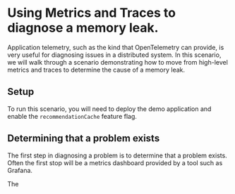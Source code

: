 # Using Metrics and Traces to diagnose a memory leak.

Application telemetry, such as the kind that OpenTelemetry can provide, is very
useful for diagnosing issues in a distributed system. In this scenario, we will
walk through a scenario demonstrating how to move from high-level metrics and
traces to determine the cause of a memory leak.

## Setup

To run this scenario, you will need to deploy the demo application and enable
the `recommendationCache` feature flag.

## Determining that a problem exists

The first step in diagnosing a problem is to determine that a problem exists.
Often the first stop will be a metrics dashboard provided by a tool such as
Grafana.

The 